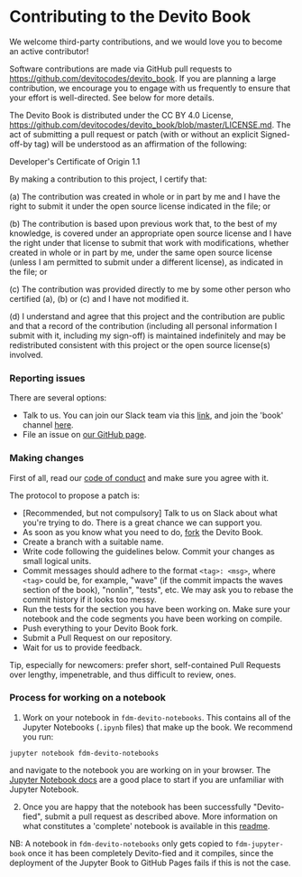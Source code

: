 # Contributing to the Devito Book

We welcome third-party contributions, and we would love you to become an active contributor!

Software contributions are made via GitHub pull requests to https://github.com/devitocodes/devito_book. If you are planning a large contribution, we encourage you to engage with us frequently to ensure that your effort is well-directed. See below for more details.

The Devito Book is distributed under the CC BY 4.0 License, https://github.com/devitocodes/devito_book/blob/master/LICENSE.md. The act of submitting a pull request or patch (with or without an explicit Signed-off-by tag) will be understood as an affirmation of the following:

Developer's Certificate of Origin 1.1

By making a contribution to this project, I certify that:

(a) The contribution was created in whole or in part by me and I have the right to submit it under the open source license indicated in the file; or

(b) The contribution is based upon previous work that, to the best of my knowledge, is covered under an appropriate open source license and I have the right under that license to submit that work with modifications, whether created in whole or in part by me, under the same open source license (unless I am permitted to submit under a different license), as indicated in the file; or

(c) The contribution was provided directly to me by some other person who certified (a), (b) or (c) and I have not modified it.

(d) I understand and agree that this project and the contribution are public and that a record of the contribution (including all personal information I submit with it, including my sign-off) is maintained indefinitely and may be redistributed consistent with this project or the open source license(s) involved.

### Reporting issues

There are several options:
* Talk to us. You can join our Slack team via this [link](https://opesci-slackin.now.sh/), and join the 'book' channel [here](https://devitocodes.slack.com/archives/C0182SV07NU).
* File an issue on [our GitHub page](https://github.com/devitocodes/devito_book/issues).

### Making changes

First of all, read our [code of conduct](https://github.com/devitocodes/devito_book/blob/master/CODE_OF_CONDUCT.md) and make sure you agree with it.

The protocol to propose a patch is:
* [Recommended, but not compulsory] Talk to us on Slack about what you're trying to do. There is a great chance we can support you.
* As soon as you know what you need to do, [fork](https://help.github.com/articles/fork-a-repo/) the Devito Book.
* Create a branch with a suitable name.
* Write code following the guidelines below. Commit your changes as small logical units.
* Commit messages should adhere to the format `<tag>: <msg>`, where `<tag>` could be, for example, "wave" (if the commit impacts the waves section of the book), "nonlin", "tests", etc. We may ask you to rebase the commit history if it looks too messy.
* Run the tests for the section you have been working on. Make sure your notebook and the code segments you have been working on compile.
* Push everything to your Devito Book fork.
* Submit a Pull Request on our repository.
* Wait for us to provide feedback.

Tip, especially for newcomers: prefer short, self-contained Pull Requests over lengthy, impenetrable, and thus difficult to review, ones.

### Process for working on a notebook

1. Work on your notebook in `fdm-devito-notebooks`. This contains all of the Jupyter Notebooks (`.ipynb` files) that make up the book. We recommend you run:

```
jupyter notebook fdm-devito-notebooks
```

and navigate to the notebook you are working on in your browser. The [Jupyter Notebook docs](https://jupyter-notebook.readthedocs.io/en/latest/?badge=latest) are a good place to start if you are unfamiliar with Jupyter Notebook.

2. Once you are happy that the notebook has been successfully "Devito-fied", submit a pull request as described above. More information on what constitutes a 'complete' notebook is available in this [readme](https://github.com/devitocodes/devito_book/blob/master/fdm-devito-notebooks/README.md).

NB: A notebook in `fdm-devito-notebooks` only gets copied to `fdm-jupyter-book` once it has been completely Devito-fied and it compiles, since the deployment of the Jupyter Book to GitHub Pages fails if this is not the case.

